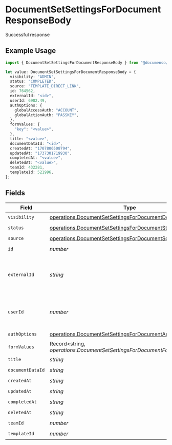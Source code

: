# DocumentSetSettingsForDocumentResponseBody

Successful response

## Example Usage

```typescript
import { DocumentSetSettingsForDocumentResponseBody } from "@documenso/sdk-typescript/models/operations";

let value: DocumentSetSettingsForDocumentResponseBody = {
  visibility: "ADMIN",
  status: "COMPLETED",
  source: "TEMPLATE_DIRECT_LINK",
  id: 764562,
  externalId: "<id>",
  userId: 6982.49,
  authOptions: {
    globalAccessAuth: "ACCOUNT",
    globalActionAuth: "PASSKEY",
  },
  formValues: {
    "key": "<value>",
  },
  title: "<value>",
  documentDataId: "<id>",
  createdAt: "1707806508794",
  updatedAt: "1737301719930",
  completedAt: "<value>",
  deletedAt: "<value>",
  teamId: 432281,
  templateId: 521996,
};
```

## Fields

| Field                                                                                                                                        | Type                                                                                                                                         | Required                                                                                                                                     | Description                                                                                                                                  |
| -------------------------------------------------------------------------------------------------------------------------------------------- | -------------------------------------------------------------------------------------------------------------------------------------------- | -------------------------------------------------------------------------------------------------------------------------------------------- | -------------------------------------------------------------------------------------------------------------------------------------------- |
| `visibility`                                                                                                                                 | [operations.DocumentSetSettingsForDocumentDocumentsVisibility](../../models/operations/documentsetsettingsfordocumentdocumentsvisibility.md) | :heavy_check_mark:                                                                                                                           | N/A                                                                                                                                          |
| `status`                                                                                                                                     | [operations.DocumentSetSettingsForDocumentStatus](../../models/operations/documentsetsettingsfordocumentstatus.md)                           | :heavy_check_mark:                                                                                                                           | N/A                                                                                                                                          |
| `source`                                                                                                                                     | [operations.DocumentSetSettingsForDocumentSource](../../models/operations/documentsetsettingsfordocumentsource.md)                           | :heavy_check_mark:                                                                                                                           | N/A                                                                                                                                          |
| `id`                                                                                                                                         | *number*                                                                                                                                     | :heavy_check_mark:                                                                                                                           | N/A                                                                                                                                          |
| `externalId`                                                                                                                                 | *string*                                                                                                                                     | :heavy_check_mark:                                                                                                                           | A custom external ID you can use to identify the document.                                                                                   |
| `userId`                                                                                                                                     | *number*                                                                                                                                     | :heavy_check_mark:                                                                                                                           | The ID of the user that created this document.                                                                                               |
| `authOptions`                                                                                                                                | [operations.DocumentSetSettingsForDocumentAuthOptions](../../models/operations/documentsetsettingsfordocumentauthoptions.md)                 | :heavy_check_mark:                                                                                                                           | N/A                                                                                                                                          |
| `formValues`                                                                                                                                 | Record<string, *operations.DocumentSetSettingsForDocumentFormValues*>                                                                        | :heavy_check_mark:                                                                                                                           | N/A                                                                                                                                          |
| `title`                                                                                                                                      | *string*                                                                                                                                     | :heavy_check_mark:                                                                                                                           | N/A                                                                                                                                          |
| `documentDataId`                                                                                                                             | *string*                                                                                                                                     | :heavy_check_mark:                                                                                                                           | N/A                                                                                                                                          |
| `createdAt`                                                                                                                                  | *string*                                                                                                                                     | :heavy_check_mark:                                                                                                                           | N/A                                                                                                                                          |
| `updatedAt`                                                                                                                                  | *string*                                                                                                                                     | :heavy_check_mark:                                                                                                                           | N/A                                                                                                                                          |
| `completedAt`                                                                                                                                | *string*                                                                                                                                     | :heavy_check_mark:                                                                                                                           | N/A                                                                                                                                          |
| `deletedAt`                                                                                                                                  | *string*                                                                                                                                     | :heavy_check_mark:                                                                                                                           | N/A                                                                                                                                          |
| `teamId`                                                                                                                                     | *number*                                                                                                                                     | :heavy_check_mark:                                                                                                                           | N/A                                                                                                                                          |
| `templateId`                                                                                                                                 | *number*                                                                                                                                     | :heavy_check_mark:                                                                                                                           | N/A                                                                                                                                          |